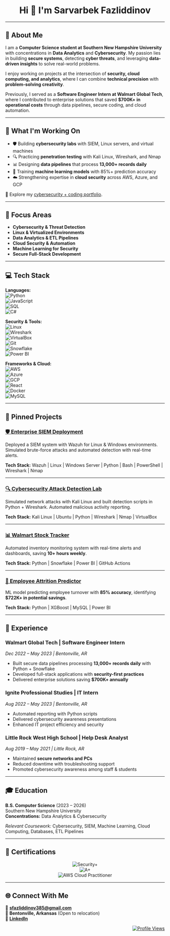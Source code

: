 <div align="center">

# Hi 👋 I'm Sarvarbek Fazliddinov  

</div>  

---

## 💼 About Me  

I am a **Computer Science student at Southern New Hampshire University** with concentrations in **Data Analytics** and **Cybersecurity**. My passion lies in building **secure systems**, detecting **cyber threats**, and leveraging **data-driven insights** to solve real-world problems.  

I enjoy working on projects at the intersection of **security, cloud computing, and analytics**, where I can combine **technical precision** with **problem-solving creativity**.  

Previously, I served as a **Software Engineer Intern at Walmart Global Tech**, where I contributed to enterprise solutions that saved **$700K+ in operational costs** through data pipelines, secure coding, and cloud automation.  

---

## 🚀 What I'm Working On  

- 🛡️ Building **cybersecurity labs** with SIEM, Linux servers, and virtual machines  
- 🔍 Practicing **penetration testing** with Kali Linux, Wireshark, and Nmap  
- 📊 Designing **data pipelines** that process **13,000+ records daily**  
- 🤖 Training **machine learning models** with 85%+ prediction accuracy  
- ☁️ Strengthening expertise in **cloud security** across AWS, Azure, and GCP  

📂 Explore my [cybersecurity + coding portfolio](https://github.com/sfazliddinov385?tab=repositories).  

---

## 🎯 Focus Areas  

- **Cybersecurity & Threat Detection**  
- **Linux & Virtualized Environments**  
- **Data Analytics & ETL Pipelines**  
- **Cloud Security & Automation**  
- **Machine Learning for Security**  
- **Secure Full-Stack Development**  

---

## 💻 Tech Stack  

**Languages:**  
![Python](https://img.shields.io/badge/Python-3776AB?style=for-the-badge&logo=python&logoColor=white)  
![JavaScript](https://img.shields.io/badge/JavaScript-F7DF1E?style=for-the-badge&logo=javascript&logoColor=black)  
![SQL](https://img.shields.io/badge/SQL-4479A1?style=for-the-badge&logo=postgresql&logoColor=white)  
![C#](https://img.shields.io/badge/C%23-239120?style=for-the-badge&logo=c-sharp&logoColor=white)  

**Security & Tools:**  
![Linux](https://img.shields.io/badge/Linux-FCC624?style=for-the-badge&logo=linux&logoColor=black)  
![Wireshark](https://img.shields.io/badge/Wireshark-1679A7?style=for-the-badge&logo=wireshark&logoColor=white)  
![VirtualBox](https://img.shields.io/badge/Virtual%20Machines-183A61?style=for-the-badge&logo=vmware&logoColor=white)  
![Git](https://img.shields.io/badge/Git-F05032?style=for-the-badge&logo=git&logoColor=white)  
![Snowflake](https://img.shields.io/badge/Snowflake-29B5E8?style=for-the-badge&logo=snowflake&logoColor=white)  
![Power BI](https://img.shields.io/badge/PowerBI-F2C811?style=for-the-badge&logo=Power%20BI&logoColor=white)  

**Frameworks & Cloud:**  
![AWS](https://img.shields.io/badge/AWS-232F3E?style=for-the-badge&logo=amazon-aws&logoColor=white)  
![Azure](https://img.shields.io/badge/Microsoft_Azure-0089D0?style=for-the-badge&logo=microsoft-azure&logoColor=white)  
![GCP](https://img.shields.io/badge/Google_Cloud-4285F4?style=for-the-badge&logo=google-cloud&logoColor=white)  
![React](https://img.shields.io/badge/React-20232A?style=for-the-badge&logo=react&logoColor=61DAFB)  
![Docker](https://img.shields.io/badge/Docker-2496ED?style=for-the-badge&logo=docker&logoColor=white)  
![MySQL](https://img.shields.io/badge/MySQL-00000F?style=for-the-badge&logo=mysql&logoColor=white)  

---

## 📌 Pinned Projects  

### [🛡️ Enterprise SIEM Deployment](https://github.com/sfazliddinov385/enterprise-siem-deployment)  
Deployed a SIEM system with Wazuh for Linux & Windows environments. Simulated brute-force attacks and automated detection with real-time alerts.  

**Tech Stack:** Wazuh | Linux | Windows Server | Python | Bash | PowerShell | Wireshark | Nmap  

---  

### [🔍 Cybersecurity Attack Detection Lab](https://github.com/sfazliddinov385/Cybersecurity-Attack-Detection-Lab)  
Simulated network attacks with Kali Linux and built detection scripts in Python + Wireshark. Automated malicious activity reporting.  

**Tech Stack:** Kali Linux | Ubuntu | Python | Wireshark | Nmap | VirtualBox  

---  

### [📊 Walmart Stock Tracker](https://github.com/sfazliddinov385/walmart-stock-tracker)  
Automated inventory monitoring system with real-time alerts and dashboards, saving **10+ hours weekly**.  

**Tech Stack:** Python | Snowflake | Power BI | GitHub Actions  

---  

### [🧠 Employee Attrition Predictor](https://github.com/sfazliddinov385/employee-attrition-prediction)  
ML model predicting employee turnover with **85% accuracy**, identifying **$722K+ in potential savings**.  

**Tech Stack:** Python | XGBoost | MySQL | Power BI  

---

## 💼 Experience  

### **Walmart Global Tech** | Software Engineer Intern  
*Dec 2022 – May 2023 | Bentonville, AR*  
- Built secure data pipelines processing **13,000+ records daily** with Python + Snowflake  
- Developed full-stack applications with **security-first practices**  
- Delivered enterprise solutions saving **$700K+ annually**  

### **Ignite Professional Studies** | IT Intern  
*Aug 2022 – May 2023 | Bentonville, AR*  
- Automated reporting with Python scripts  
- Delivered cybersecurity awareness presentations  
- Enhanced IT project efficiency and security  

### **Little Rock West High School** | Help Desk Analyst  
*Aug 2019 – May 2021 | Little Rock, AR*  
- Maintained **secure networks and PCs**  
- Reduced downtime with troubleshooting support  
- Promoted cybersecurity awareness among staff & students  

---

## 🎓 Education  

**B.S. Computer Science** (2023 – 2026)  
Southern New Hampshire University  
**Concentrations:** Data Analytics & Cybersecurity  

*Relevant Coursework:* Cybersecurity, SIEM, Machine Learning, Cloud Computing, Databases, ETL Pipelines  

---

## 📜 Certifications  

<div align="center">

![Security+](https://img.shields.io/badge/CompTIA%20Security+-E01F27?style=for-the-badge&logo=comptia&logoColor=white)  
![A+](https://img.shields.io/badge/CompTIA%20A+-E01F27?style=for-the-badge&logo=comptia&logoColor=white)  
![AWS Cloud Practitioner](https://img.shields.io/badge/AWS%20Cloud%20Practitioner-FF9900?style=for-the-badge&logo=amazonaws&logoColor=white)  

</div>  

---

## 🌐 Connect With Me  

📧 **sfazliddinov385@gmail.com**  
📍 **Bentonville, Arkansas** (Open to relocation)  
💼 [**LinkedIn**](https://www.linkedin.com/in/sarvarbekfazliddinov/)  

<div align="right">

[![Profile Views](https://komarev.com/ghpvc/?username=sfazliddinov385&color=blue&style=flat-square)](https://github.com/sfazliddinov385)  

</div>
